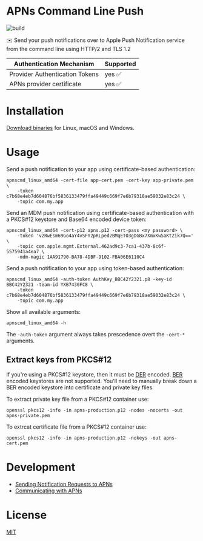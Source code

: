 APNs Command Line Push
===================================================

![build](https://github.com/petarov/apns-push-cmd/workflows/CI%20Build/badge.svg)

:envelope: Send your push notifications over to Apple Push Notification service from the command line using HTTP/2 and TLS 1.2

Authentication Mechanism         | Supported
---------------------------------|------------------------
 Provider Authentication Tokens  | yes :white_check_mark:
 APNs provider certificate       | yes :white_check_mark:

# Installation

[Download binaries](https://github.com/petarov/apns-push-cmd/releases/tag/latest) for Linux, macOS and Windows.

# Usage

Send a push notification to your app using certificate-based authentication:

    apnscmd_linux_amd64 -cert-file app-cert.pem -cert-key app-private.pem \
        -token c7b68e4eb7d604876bf5836133479ffa49449c669f7e6b79318ae59032e83c24 \
        -topic com.my.app

Send an MDM push notification using certificate-based authentication with a PKCS#12 keystore and Base64 encoded device token:

    apnscmd_linux_amd64 -cert-p12 apns.p12 -cert-pass <my password> \
        -token 'v2RwEsm69Go4aY4vSFY2pRLped2BMqETO3gDGBx7XmxKwSaKtZik7Q==' \
        -topic com.apple.mgmt.External.462ad9c3-7ca1-437b-8c6f-5575941a4ea7 \
        -mdm-magic 1AA91790-BA78-4DBF-9102-FBA06E6110C4

Send a push notification to your app using token-based authentication:

    apnscmd_linux_amd64 -auth-token AuthKey_BBC42Y2321.p8 -key-id BBC42Y2321 -team-id YXB7430FC8 \
        -token c7b68e4eb7d604876bf5836133479ffa49449c669f7e6b79318ae59032e83c24 \
        -topic com.my.app

Show all available arguments:

    apnscmd_linux_amd64 -h

The `-auth-token` argument always takes prescedence overt the `-cert-*` arguments.

## Extract keys from PKCS#12

If you're using a PKCS#12 keystore, then it must be [DER](https://en.wikipedia.org/wiki/X.690#DER_encoding) encoded. [BER](https://en.wikipedia.org/wiki/X.690#BER_encoding) encoded keystores are not supported. You'll need to manually break down a BER encoded keystore into certificate and private key files.

To extract private key file from a PKCS#12 container use:

    openssl pkcs12 -info -in apns-production.p12 -nodes -nocerts -out apns-private.pem

To extrcat certificate file from a PKCS#12 container use:

    openssl pkcs12 -info -in apns-production.p12 -nokeys -out apns-cert.pem

# Development

  - [Sending Notification Requests to APNs](https://developer.apple.com/documentation/usernotifications/setting_up_a_remote_notification_server/sending_notification_requests_to_apns/)
  - [Communicating with APNs](https://developer.apple.com/library/archive/documentation/NetworkingInternet/Conceptual/RemoteNotificationsPG/CommunicatingwithAPNs.html)

# License

[MIT](LICENSE)